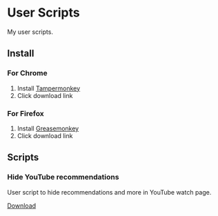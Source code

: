 # User Scripts
My user scripts.

## Install
### For Chrome

1. Install [Tampermonkey](https://chrome.google.com/webstore/detail/tampermonkey/dhdgffkkebhmkfjojejmpbldmpobfkfo)
2. Click download link

### For Firefox

1. Install [Greasemonkey](https://addons.mozilla.org/ja/firefox/addon/greasemonkey/)
2. Click download link

## Scripts
### Hide YouTube recommendations

User script to hide recommendations and more in YouTube watch page.

[Download](https://github.com/kawamataryo/userscripts/raw/main/src/hide-youtube-recommendations.user.js)
